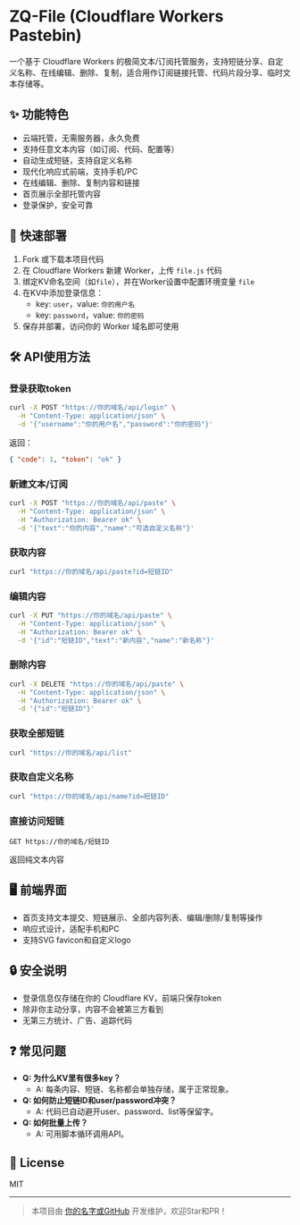 # ZQ-File (Cloudflare Workers Pastebin)

一个基于 Cloudflare Workers 的极简文本/订阅托管服务，支持短链分享、自定义名称、在线编辑、删除、复制，适合用作订阅链接托管、代码片段分享、临时文本存储等。

## ✨ 功能特色
- 云端托管，无需服务器，永久免费
- 支持任意文本内容（如订阅、代码、配置等）
- 自动生成短链，支持自定义名称
- 现代化响应式前端，支持手机/PC
- 在线编辑、删除、复制内容和链接
- 首页展示全部托管内容
- 登录保护，安全可靠

## 🚀 快速部署
1. Fork 或下载本项目代码
2. 在 Cloudflare Workers 新建 Worker，上传 `file.js` 代码
3. 绑定KV命名空间（如`file`），并在Worker设置中配置环境变量 `file`
4. 在KV中添加登录信息：
   - key: `user`，value: `你的用户名`
   - key: `password`，value: `你的密码`
5. 保存并部署，访问你的 Worker 域名即可使用

## 🛠️ API使用方法

### 登录获取token
```bash
curl -X POST "https://你的域名/api/login" \
  -H "Content-Type: application/json" \
  -d '{"username":"你的用户名","password":"你的密码"}'
```
返回：
```json
{ "code": 1, "token": "ok" }
```

### 新建文本/订阅
```bash
curl -X POST "https://你的域名/api/paste" \
  -H "Content-Type: application/json" \
  -H "Authorization: Bearer ok" \
  -d '{"text":"你的内容","name":"可选自定义名称"}'
```

### 获取内容
```bash
curl "https://你的域名/api/paste?id=短链ID"
```

### 编辑内容
```bash
curl -X PUT "https://你的域名/api/paste" \
  -H "Content-Type: application/json" \
  -H "Authorization: Bearer ok" \
  -d '{"id":"短链ID","text":"新内容","name":"新名称"}'
```

### 删除内容
```bash
curl -X DELETE "https://你的域名/api/paste" \
  -H "Content-Type: application/json" \
  -H "Authorization: Bearer ok" \
  -d '{"id":"短链ID"}'
```

### 获取全部短链
```bash
curl "https://你的域名/api/list"
```

### 获取自定义名称
```bash
curl "https://你的域名/api/name?id=短链ID"
```

### 直接访问短链
```
GET https://你的域名/短链ID
```
返回纯文本内容

## 🖥️ 前端界面
- 首页支持文本提交、短链展示、全部内容列表、编辑/删除/复制等操作
- 响应式设计，适配手机和PC
- 支持SVG favicon和自定义logo

## 🔒 安全说明
- 登录信息仅存储在你的 Cloudflare KV，前端只保存token
- 除非你主动分享，内容不会被第三方看到
- 无第三方统计、广告、追踪代码

## ❓ 常见问题
- **Q: 为什么KV里有很多key？**
  - A: 每条内容、短链、名称都会单独存储，属于正常现象。
- **Q: 如何防止短链ID和user/password冲突？**
  - A: 代码已自动避开user、password、list等保留字。
- **Q: 如何批量上传？**
  - A: 可用脚本循环调用API。

## 📄 License
MIT

---
> 本项目由 [你的名字或GitHub](https://github.com/yourname) 开发维护，欢迎Star和PR！ 
